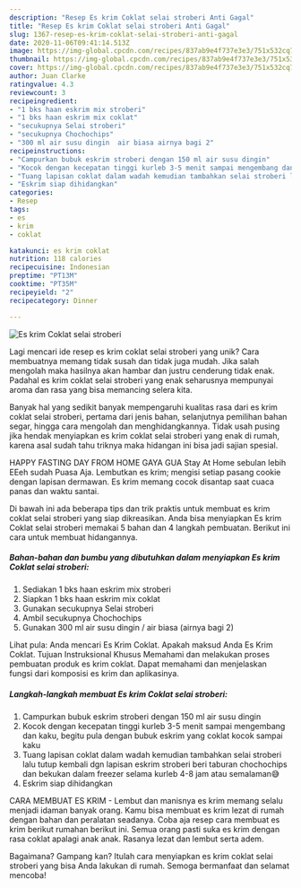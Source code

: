 ```yaml
---
description: "Resep Es krim Coklat selai stroberi Anti Gagal"
title: "Resep Es krim Coklat selai stroberi Anti Gagal"
slug: 1367-resep-es-krim-coklat-selai-stroberi-anti-gagal
date: 2020-11-06T09:41:14.513Z
image: https://img-global.cpcdn.com/recipes/837ab9e4f737e3e3/751x532cq70/es-krim-coklat-selai-stroberi-foto-resep-utama.jpg
thumbnail: https://img-global.cpcdn.com/recipes/837ab9e4f737e3e3/751x532cq70/es-krim-coklat-selai-stroberi-foto-resep-utama.jpg
cover: https://img-global.cpcdn.com/recipes/837ab9e4f737e3e3/751x532cq70/es-krim-coklat-selai-stroberi-foto-resep-utama.jpg
author: Juan Clarke
ratingvalue: 4.3
reviewcount: 3
recipeingredient:
- "1 bks haan eskrim mix stroberi"
- "1 bks haan eskrim mix coklat"
- "secukupnya Selai stroberi"
- "secukupnya Chochochips"
- "300 ml air susu dingin  air biasa airnya bagi 2"
recipeinstructions:
- "Campurkan bubuk eskrim stroberi dengan 150 ml air susu dingin"
- "Kocok dengan kecepatan tinggi kurleb 3-5 menit sampai mengembang dan kaku, begitu pula dengan bubuk eskrim yang coklat kocok sampai kaku"
- "Tuang lapisan coklat dalam wadah kemudian tambahkan selai stroberi lalu tutup kembali dgn lapisan eskrim stroberi beri taburan chochochips dan bekukan dalam freezer selama kurleb 4-8 jam atau semalaman😅"
- "Eskrim siap dihidangkan"
categories:
- Resep
tags:
- es
- krim
- coklat

katakunci: es krim coklat 
nutrition: 118 calories
recipecuisine: Indonesian
preptime: "PT13M"
cooktime: "PT35M"
recipeyield: "2"
recipecategory: Dinner

---
```



![Es krim Coklat selai stroberi](https://img-global.cpcdn.com/recipes/837ab9e4f737e3e3/751x532cq70/es-krim-coklat-selai-stroberi-foto-resep-utama.jpg)

Lagi mencari ide resep es krim coklat selai stroberi yang unik? Cara membuatnya memang tidak susah dan tidak juga mudah. Jika salah mengolah maka hasilnya akan hambar dan justru cenderung tidak enak. Padahal es krim coklat selai stroberi yang enak seharusnya mempunyai aroma dan rasa yang bisa memancing selera kita.

Banyak hal yang sedikit banyak mempengaruhi kualitas rasa dari es krim coklat selai stroberi, pertama dari jenis bahan, selanjutnya pemilihan bahan segar, hingga cara mengolah dan menghidangkannya. Tidak usah pusing jika hendak menyiapkan es krim coklat selai stroberi yang enak di rumah, karena asal sudah tahu triknya maka hidangan ini bisa jadi sajian spesial.

HAPPY FASTING DAY FROM HOME GAYA GUA Stay At Home sebulan lebih EEeh sudah Puasa Aja. Lembutkan es krim; mengisi setiap pasang cookie dengan lapisan dermawan. Es krim memang cocok disantap saat cuaca panas dan waktu santai.


Di bawah ini ada beberapa tips dan trik praktis untuk membuat es krim coklat selai stroberi yang siap dikreasikan. Anda bisa menyiapkan Es krim Coklat selai stroberi memakai 5 bahan dan 4 langkah pembuatan. Berikut ini cara untuk membuat hidangannya.

<!--inarticleads1-->

##### Bahan-bahan dan bumbu yang dibutuhkan dalam menyiapkan Es krim Coklat selai stroberi:

1. Sediakan 1 bks haan eskrim mix stroberi
1. Siapkan 1 bks haan eskrim mix coklat
1. Gunakan secukupnya Selai stroberi
1. Ambil secukupnya Chochochips
1. Gunakan 300 ml air susu dingin / air biasa (airnya bagi 2)


Lihat pula: Anda mencari Es Krim Coklat. Apakah maksud Anda Es Krim Coklat. Tujuan Instruksional Khusus Memahami dan melakukan proses pembuatan produk es krim coklat. Dapat memahami dan menjelaskan fungsi dari komposisi es krim dan aplikasinya. 

<!--inarticleads2-->

##### Langkah-langkah membuat Es krim Coklat selai stroberi:

1. Campurkan bubuk eskrim stroberi dengan 150 ml air susu dingin
1. Kocok dengan kecepatan tinggi kurleb 3-5 menit sampai mengembang dan kaku, begitu pula dengan bubuk eskrim yang coklat kocok sampai kaku
1. Tuang lapisan coklat dalam wadah kemudian tambahkan selai stroberi lalu tutup kembali dgn lapisan eskrim stroberi beri taburan chochochips dan bekukan dalam freezer selama kurleb 4-8 jam atau semalaman😅
1. Eskrim siap dihidangkan


CARA MEMBUAT ES KRIM - Lembut dan manisnya es krim memang selalu menjadi idaman banyak orang. Kamu bisa membuat es krim lezat di rumah dengan bahan dan peralatan seadanya. Coba aja resep cara membuat es krim berikut rumahan berikut ini. Semua orang pasti suka es krim dengan rasa coklat apalagi anak anak. Rasanya lezat dan lembut serta adem. 

Bagaimana? Gampang kan? Itulah cara menyiapkan es krim coklat selai stroberi yang bisa Anda lakukan di rumah. Semoga bermanfaat dan selamat mencoba!
